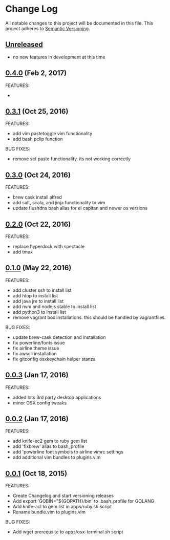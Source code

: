 # Change Log
All notable changes to this project will be documented in this file.
This project adheres to [Semantic Versioning](http://semver.org/).

## [Unreleased](unreleased)

- no new features in development at this time

## [0.4.0](https://github.com/audio4ears/osx-setup/compare/0.3.1...0.4.0) (Feb 2, 2017)

FEATURES:

- 

## [0.3.1](https://github.com/audio4ears/osx-setup/compare/0.3.0...0.3.1) (Oct 25, 2016)

FEATURES:

- add vim pastetoggle vim functionality
- add bash pclip function

BUG FIXES:

- remove set paste functionality. its not working correctly

## [0.3.0](https://github.com/audio4ears/osx-setup/compare/0.2.0...0.3.0) (Oct 24, 2016)

FEATURES:
- brew cask install alfred
- add salt, scala, and jinja functionality to vim
- update flushdns bash alias for el capitan and newer os versions

## [0.2.0](https://github.com/audio4ears/osx-setup/compare/0.1.0...0.2.0) (Oct 22, 2016)

FEATURES:

- replace hyperdock with spectacle
- add tmux

## [0.1.0](https://github.com/audio4ears/osx-setup/compare/0.0.3...0.1.0) (May 22, 2016)

FEATURES:

- add cluster ssh to install list
- add htop to install list
- add java jre to install list
- add nvm and nodejs stable to install list
- add python3 to install list
- remove vagrant box installations. this should be handled by vagrantfiles.

BUG FIXES:

- update brew-cask detection and installation
- fix powerline/fonts issue
- fix airline theme issue
- fix awscli installation
- fix gitconfig osxkeychain helper stanza 

## [0.0.3](https://github.com/audio4ears/osx-setup/compare/0.0.2...0.0.3) (Jan 17, 2016)

FEATURES:

- added lots 3rd party desktop applications
- minor OSX config tweaks

## [0.0.2](https://github.com/audio4ears/osx-setup/compare/0.0.1...0.0.2) (Jan 17, 2016)

FEATURES:

- add knife-ec2 gem to ruby gem list
- add 'fixbrew' alias to bash_profile
- add 'powerline font symbols to airline vimrc settings
- add additional vim bundles to plugins.vim

## [0.0.1](https://github.com/audio4ears/osx-setup/compare/0.0.0...0.0.1) (Oct 18, 2015)

FEATURES:

- Create Changelog and start versioning releases
- Add export 'GOBIN="${GOPATH}/bin' to .bash_profile for GOLANG
- Add knife-acl to gem list in apps/ruby.sh script
- Rename bundle.vim to plugins.vim

BUG FIXES:

- Add wget prerequsite to apps/osx-terminal.sh script
